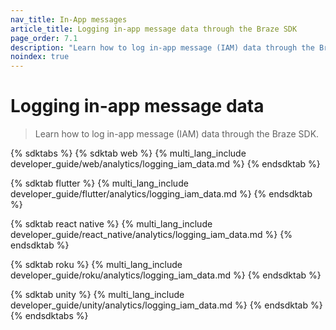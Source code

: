```yaml
---
nav_title: In-App messages
article_title: Logging in-app message data through the Braze SDK
page_order: 7.1
description: "Learn how to log in-app message (IAM) data through the Braze SDK."
noindex: true
---
```


# Logging in-app message data

> Learn how to log in-app message (IAM) data through the Braze SDK.

{% sdktabs %}
{% sdktab web %}
{% multi_lang_include developer_guide/web/analytics/logging_iam_data.md %}
{% endsdktab %}

{% sdktab flutter %}
{% multi_lang_include developer_guide/flutter/analytics/logging_iam_data.md %}
{% endsdktab %}

{% sdktab react native %}
{% multi_lang_include developer_guide/react_native/analytics/logging_iam_data.md %}
{% endsdktab %}

{% sdktab roku %}
{% multi_lang_include developer_guide/roku/analytics/logging_iam_data.md %}
{% endsdktab %}

{% sdktab unity %}
{% multi_lang_include developer_guide/unity/analytics/logging_iam_data.md %}
{% endsdktab %}
{% endsdktabs %}
